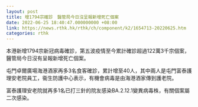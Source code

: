 ```yaml
---
layout: post
title: 增1794宗確診　醫管局今日沒呈報新增死亡個案
date: 2022-06-25 18:40:47.000000000 +08:00
link: https://news.rthk.hk/rthk/ch/component/k2/1654713-20220625.htm
categories: rthk
---
```


本港新增1794宗新冠病毒確診，第五波疫情至今累計確診超過122萬3千宗個案，醫管局今日沒有呈報新增死亡個案。

屯門卓爾廣場海港酒家再多3名食客確診，累計增至40人，其中兩人是屯門富泰護理安老院員工，衞生防護中心表示，有機會病毒是由海港酒家傳到護老院。

富泰護理安老院就再多1名已打三針的院友感染BA.2.12.1變異病毒株，有關個案屬二次感染。
